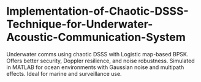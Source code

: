 # Implementation-of-Chaotic-DSSS-Technique-for-Underwater-Acoustic-Communication-System
Underwater comms using chaotic DSSS with Logistic map-based BPSK. Offers better security, Doppler resilience, and noise robustness. Simulated in MATLAB for ocean environments with Gaussian noise and multipath effects. Ideal for marine and surveillance use.
